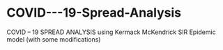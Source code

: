 # COVID---19-Spread-Analysis
COVID – 19 SPREAD ANALYSIS using Kermack McKendrick SIR Epidemic model (with some modifications)
